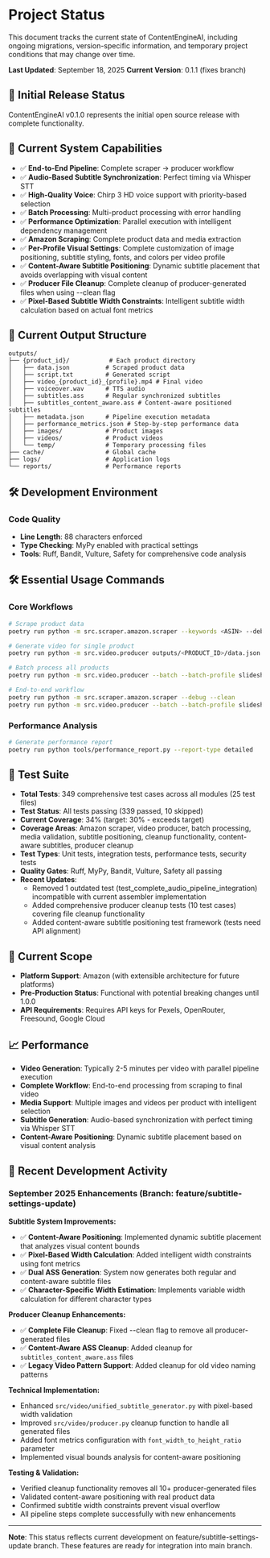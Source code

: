# Project Status

This document tracks the current state of ContentEngineAI, including ongoing migrations, version-specific information, and temporary project conditions that may change over time.

**Last Updated**: September 18, 2025
**Current Version**: 0.1.1 (fixes branch)

## 🚀 Initial Release Status

ContentEngineAI v0.1.0 represents the initial open source release with complete functionality.

## 🎯 Current System Capabilities

- ✅ **End-to-End Pipeline**: Complete scraper → producer workflow
- ✅ **Audio-Based Subtitle Synchronization**: Perfect timing via Whisper STT
- ✅ **High-Quality Voice**: Chirp 3 HD voice support with priority-based selection
- ✅ **Batch Processing**: Multi-product processing with error handling
- ✅ **Performance Optimization**: Parallel execution with intelligent dependency management
- ✅ **Amazon Scraping**: Complete product data and media extraction
- ✅ **Per-Profile Visual Settings**: Complete customization of image positioning, subtitle styling, fonts, and colors per video profile
- ✅ **Content-Aware Subtitle Positioning**: Dynamic subtitle placement that avoids overlapping with visual content
- ✅ **Producer File Cleanup**: Complete cleanup of producer-generated files when using --clean flag
- ✅ **Pixel-Based Subtitle Width Constraints**: Intelligent subtitle width calculation based on actual font metrics

## 📁 Current Output Structure

```
outputs/
├── {product_id}/           # Each product directory
│   ├── data.json          # Scraped product data
│   ├── script.txt         # Generated script
│   ├── video_{product_id}_{profile}.mp4 # Final video
│   ├── voiceover.wav      # TTS audio
│   ├── subtitles.ass      # Regular synchronized subtitles
│   ├── subtitles_content_aware.ass # Content-aware positioned subtitles
│   ├── metadata.json      # Pipeline execution metadata
│   ├── performance_metrics.json # Step-by-step performance data
│   ├── images/            # Product images
│   ├── videos/            # Product videos
│   └── temp/              # Temporary processing files
├── cache/                 # Global cache
├── logs/                  # Application logs
└── reports/               # Performance reports
```

## 🛠️ Development Environment

### Code Quality
- **Line Length**: 88 characters enforced
- **Type Checking**: MyPy enabled with practical settings
- **Tools**: Ruff, Bandit, Vulture, Safety for comprehensive code analysis

## 🛠️ Essential Usage Commands

### Core Workflows
```bash
# Scrape product data
poetry run python -m src.scraper.amazon.scraper --keywords <ASIN> --debug --clean

# Generate video for single product
poetry run python -m src.video.producer outputs/<PRODUCT_ID>/data.json slideshow_images1 --debug

# Batch process all products
poetry run python -m src.video.producer --batch --batch-profile slideshow_images1 --debug

# End-to-end workflow
poetry run python -m src.scraper.amazon.scraper --debug --clean
poetry run python -m src.video.producer --batch --batch-profile slideshow_images1 --debug
```

### Performance Analysis
```bash
# Generate performance report
poetry run python tools/performance_report.py --report-type detailed
```

## 🧪 Test Suite

- **Total Tests**: 349 comprehensive test cases across all modules (25 test files)
- **Test Status**: All tests passing (339 passed, 10 skipped)
- **Current Coverage**: 34% (target: 30% - exceeds target)
- **Coverage Areas**: Amazon scraper, video producer, batch processing, media validation, subtitle positioning, cleanup functionality, content-aware subtitles, producer cleanup
- **Test Types**: Unit tests, integration tests, performance tests, security tests
- **Quality Gates**: Ruff, MyPy, Bandit, Vulture, Safety all passing
- **Recent Updates**:
  - Removed 1 outdated test (test_complete_audio_pipeline_integration) incompatible with current assembler implementation
  - Added comprehensive producer cleanup tests (10 test cases) covering file cleanup functionality
  - Added content-aware subtitle positioning test framework (tests need API alignment)

## 🎯 Current Scope

- **Platform Support**: Amazon (with extensible architecture for future platforms)
- **Pre-Production Status**: Functional with potential breaking changes until 1.0.0
- **API Requirements**: Requires API keys for Pexels, OpenRouter, Freesound, Google Cloud

## 📈 Performance

- **Video Generation**: Typically 2-5 minutes per video with parallel pipeline execution
- **Complete Workflow**: End-to-end processing from scraping to final video
- **Media Support**: Multiple images and videos per product with intelligent selection
- **Subtitle Generation**: Audio-based synchronization with perfect timing via Whisper STT
- **Content-Aware Positioning**: Dynamic subtitle placement based on visual content analysis

## 🔄 Recent Development Activity

### September 2025 Enhancements (Branch: feature/subtitle-settings-update)

**Subtitle System Improvements:**
- ✅ **Content-Aware Positioning**: Implemented dynamic subtitle placement that analyzes visual content bounds
- ✅ **Pixel-Based Width Calculation**: Added intelligent width constraints using font metrics
- ✅ **Dual ASS Generation**: System now generates both regular and content-aware subtitle files
- ✅ **Character-Specific Width Estimation**: Implements variable width calculation for different character types

**Producer Cleanup Enhancements:**
- ✅ **Complete File Cleanup**: Fixed --clean flag to remove all producer-generated files
- ✅ **Content-Aware ASS Cleanup**: Added cleanup for `subtitles_content_aware.ass` files
- ✅ **Legacy Video Pattern Support**: Added cleanup for old video naming patterns

**Technical Implementation:**
- Enhanced `src/video/unified_subtitle_generator.py` with pixel-based width validation
- Improved `src/video/producer.py` cleanup function to handle all generated files
- Added font metrics configuration with `font_width_to_height_ratio` parameter
- Implemented visual bounds analysis for content-aware positioning

**Testing & Validation:**
- Verified cleanup functionality removes all 10+ producer-generated files
- Validated content-aware positioning with real product data
- Confirmed subtitle width constraints prevent visual overflow
- All pipeline steps complete successfully with new enhancements

---

**Note**: This status reflects current development on feature/subtitle-settings-update branch. These features are ready for integration into main branch.